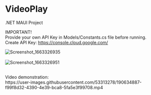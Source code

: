 # VideoPlay
.NET MAUI Project

IMPORTANT!</br>
Provide your own API Key in Models/Constants.cs file before running.</br>
Create API Key: https://console.cloud.google.com/

![Screenshot_1663326935](https://user-images.githubusercontent.com/53313278/190636366-7330d39c-db8f-4a98-9b6a-d2e126366caf.png)
</br></br>
![Screenshot_1663326951](https://user-images.githubusercontent.com/53313278/190636379-ee3a77ba-6cc1-4d6e-ac2b-c18fd1c03059.png)

</br>
Video demonstration:</br>
https://user-images.githubusercontent.com/53313278/190634887-f99f8d32-4390-4e39-bca8-5fa5e3f99708.mp4
